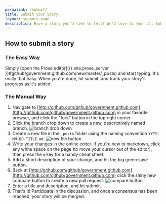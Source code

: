 ```yaml
---
permalink: /submit/
title: Submit your Story
layout: support-page
description: Have a story you'd like to tell? We'd love to hear it. Submitting a story is easy. If you run into any trouble, simply shoot <government@github.com> an email. We're here to help.
---
```


## How to submit a story

### The Easy Way

Simply [open the Prose editor]({{ site.prose_server }}#github/government.github.com/new/master/_posts) and start typing. It's really that easy. When you're done, hit submit, and track your story's progress as it's added.

### The Manual Way

1. Navigate to [http://github.com/github/government.github.com](http://github.com/github/government.github.com) in your favorite browser, and click the "fork" button in the top right corner
2. Click the branch drop down to create a new, descriptively named branch. ![branch drop down](https://f.cloud.github.com/assets/282759/1035804/61aaff16-0f30-11e3-916b-452a8665425e.png)
3. Create a new file in the `_posts` folder using the naming convention `YYYY-MM-DD-TITLE.md`. ![new file button](https://f.cloud.github.com/assets/282759/1035818/9f60f770-0f30-11e3-9205-0157abee2d75.png)
4. Write your changes in the online editor. If you're new to markdown, click any white space on the page (to move your cursor out of the editor), then press the `m` key for a handy cheat sheet.
5. Add a short description of your change, and hit the big green save button.
6. Back at [http://github.com/github/government.github.com](http://github.com/github/government.github.com) click the shiny new compare button to create a new pull request. ![compare button](https://f.cloud.github.com/assets/282759/1035855/764a0bf0-0f31-11e3-8c05-ddbe0b56e227.png)
7. Enter a title and description, and hit submit.
8. That's it! Participate in the discussion, and once a consensus has been reached, your story will be merged.
